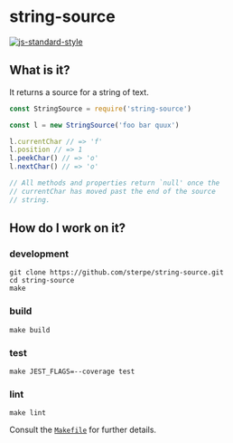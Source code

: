 # string-source

[![js-standard-style](https://cdn.rawgit.com/feross/standard/master/badge.svg)](https://github.com/feross/standard)

## What is it?

It returns a source for a string of text.

```javascript
const StringSource = require('string-source')

const l = new StringSource('foo bar quux')

l.currentChar // => 'f'
l.position // => 1
l.peekChar() // => 'o'
l.nextChar() // => 'o'

// All methods and properties return `null' once the 
// currentChar has moved past the end of the source
// string.
```

## How do I work on it?

### development
```
git clone https://github.com/sterpe/string-source.git
cd string-source
make
```

### build
```
make build
```
### test
```
make JEST_FLAGS=--coverage test
```

### lint
```
make lint
```

Consult the [`Makefile`](Makefile) for further details.
